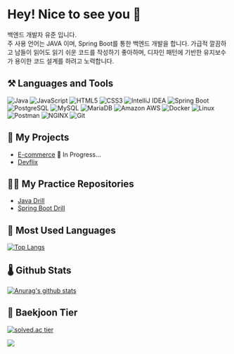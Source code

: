 # Hey! Nice to see you :wave:

백엔드 개발자 유준 입니다.    
주 사용 언어는 JAVA 이며, Spring Boot를 통한 백엔드 개발을 합니다. 가급적 깔끔하고 남들이 읽어도 읽기 쉬운 코드를 작성하기 좋아하며, 디자인 패턴에 기반한 유지보수가 용이한 코드 설계를 하려고 노력합니다.


## :hammer_and_pick: Languages and Tools

![Java](https://img.shields.io/static/v1?style=for-the-badge&message=Java&color=007396&logo=Java&logoColor=FFFFFF&label=)
![JavaScript](https://img.shields.io/static/v1?style=for-the-badge&message=JavaScript&color=222222&logo=JavaScript&logoColor=F7DF1E&label=)
![HTML5](https://img.shields.io/static/v1?style=for-the-badge&message=HTML5&color=E34F26&logo=HTML5&logoColor=FFFFFF&label=)
![CSS3](https://img.shields.io/static/v1?style=for-the-badge&message=CSS3&color=1572B6&logo=CSS3&logoColor=FFFFFF&label=)
![IntelliJ IDEA](https://img.shields.io/static/v1?style=for-the-badge&message=IntelliJ+IDEA&color=000000&logo=IntelliJ+IDEA&logoColor=FFFFFF&label=)
![Spring Boot](https://img.shields.io/static/v1?style=for-the-badge&message=Spring+Boot&color=6DB33F&logo=Spring+Boot&logoColor=FFFFFF&label=)
![PostgreSQL](https://img.shields.io/static/v1?style=for-the-badge&message=PostgreSQL&color=4169E1&logo=PostgreSQL&logoColor=FFFFFF&label=)
![MySQL](https://img.shields.io/static/v1?style=for-the-badge&message=MySQL&color=4479A1&logo=MySQL&logoColor=FFFFFF&label=)
![MariaDB](https://img.shields.io/static/v1?style=for-the-badge&message=MariaDB&color=003545&logo=MariaDB&logoColor=FFFFFF&label=)
![Amazon AWS](https://img.shields.io/static/v1?style=for-the-badge&message=Amazon+AWS&color=232F3E&logo=Amazon+AWS&logoColor=FFFFFF&label=)
![Docker](https://img.shields.io/static/v1?style=for-the-badge&message=Docker&color=2496ED&logo=Docker&logoColor=FFFFFF&label=)
![Linux](https://img.shields.io/static/v1?style=for-the-badge&message=Linux&color=222222&logo=Linux&logoColor=FCC624&label=)
![Postman](https://img.shields.io/static/v1?style=for-the-badge&message=Postman&color=FF6C37&logo=Postman&logoColor=FFFFFF&label=)
![NGINX](https://img.shields.io/static/v1?style=for-the-badge&message=NGINX&color=009639&logo=NGINX&logoColor=FFFFFF&label=)
![Git](https://img.shields.io/badge/git-%23F05033.svg?style=for-the-badge&logo=git&logoColor=white)

## :rocket: My Projects

- [E-commerce](https://github.com/jun7343/e-commerce) :running: In Progress...
- [Devflix](https://github.com/jun7343/devflix)

## :weight_lifting_man: My Practice Repositories

- [Java Drill](https://github.com/jun7343/java-drill)
- [Spring Boot Drill](https://github.com/jun7343/spring-boot-drill)

## :muscle: Most Used Languages

[![Top Langs](https://github-readme-stats.vercel.app/api/top-langs/?username=jun7343&hide_langs_below=1&theme=bear)](https://github.com/anuraghazra/github-readme-statsz)

## :thermometer: Github Stats

[![Anurag's github stats](https://github-readme-stats.vercel.app/api?username=jun7343&show_icons=true&theme=bear)](https://github.com/anuraghazra/github-readme-stats)

## :beginner: Baekjoon Tier

[![solved.ac tier](http://mazassumnida.wtf/api/v2/generate_badge?boj=yujun93)](https://solved.ac/yujun93)

<a href="https://hits.seeyoufarm.com"><img src="https://hits.seeyoufarm.com/api/count/incr/badge.svg?url=https%3A%2F%2Fgithub.com%2Fjun7343&count_bg=%23000000&title_bg=%23000000&icon=&icon_color=%23E7E7E7&title=hits&edge_flat=true"/></a>

